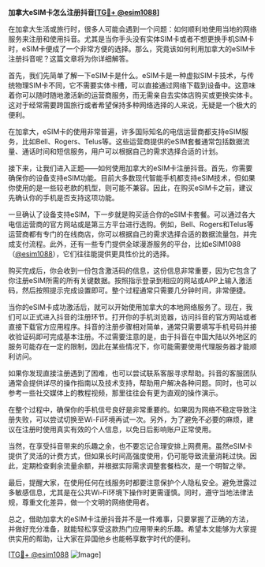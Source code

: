 **加拿大eSIM卡怎么注册抖音[[TG💪+ @esim1088](https://t.me/s/esim1088)]**

在加拿大生活或旅行时，很多人可能会遇到一个问题：如何顺利地使用当地的网络服务来注册和使用抖音。尤其是当你手头没有实体SIM卡或者不想更换手机SIM卡时，eSIM卡便成了一个非常方便的选择。那么，究竟该如何利用加拿大的eSIM卡注册抖音呢？这篇文章将为你详细解答。

首先，我们先简单了解一下eSIM卡是什么。eSIM卡是一种虚拟SIM卡技术，与传统物理SIM卡不同，它不需要实体卡槽，可以直接通过网络下载到设备中。这意味着你可以随时随地激活新的运营商服务，而无需亲自去实体店购买或更换实体卡。这对于经常需要跨国旅行或者希望保持多种网络选择的人来说，无疑是一个极大的便利。

在加拿大，eSIM卡的使用非常普遍，许多国际知名的电信运营商都支持eSIM服务，比如Bell、Rogers、Telus等。这些运营商提供的eSIM套餐通常包括数据流量、通话时间和短信服务，用户可以根据自己的需求选择合适的计划。

接下来，让我们进入正题——如何使用加拿大的eSIM卡注册抖音。首先，你需要确保你的设备支持eSIM功能。目前大多数现代智能手机都支持eSIM技术，但如果你使用的是一些较老款的机型，则可能不兼容。因此，在购买eSIM卡之前，建议先确认你的手机是否支持这项功能。

一旦确认了设备支持eSIM，下一步就是购买适合你的eSIM卡套餐。可以通过各大电信运营商的官方网站或是第三方平台进行选购。例如，Bell、Rogers和Telus等运营商都有专门的在线商店，你可以根据自己的需求选择合适的数据流量包，并完成支付流程。此外，还有一些专门提供全球漫游服务的平台，比如eSIM1088（[@esim1088](https://t.me/s/esim1088)），它们往往能提供更具性价比的选择。

购买完成后，你会收到一份包含激活码的信息，这份信息非常重要，因为它包含了你注册eSIM所需的所有关键数据。按照指示登录到相应的网站或APP上输入激活码，然后按照提示完成设置即可。整个过程通常只需要几分钟时间，非常便捷。

当你的eSIM卡成功激活后，就可以开始使用加拿大的本地网络服务了。现在，我们可以正式进入抖音的注册环节。打开你的手机浏览器，访问抖音的官方网站或者直接下载官方应用程序。抖音的注册步骤相对简单，通常只需要填写手机号码并接收验证码即可完成基本注册。不过需要注意的是，由于抖音在中国大陆以外地区的服务可能存在一定的限制，因此在某些情况下，你可能需要使用代理服务器才能顺利访问。

如果你发现直接注册遇到了困难，也可以尝试联系客服寻求帮助。抖音的客服团队通常会提供详尽的操作指南以及技术支持，帮助用户解决各种问题。同时，也可以参考一些社交媒体上的教程视频，那里往往会有更为直观的操作演示。

在整个过程中，确保你的手机信号良好是非常重要的。如果因为网络不稳定导致注册失败，可以尝试切换至Wi-Fi环境再试一次。另外，为了避免不必要的麻烦，建议在注册时使用真实有效的个人信息，以免日后影响账户正常使用。

当然，在享受抖音带来的乐趣之余，也不要忘记合理安排上网费用。虽然eSIM卡提供了灵活的计费方式，但如果长时间高强度使用，仍可能导致流量消耗过快。因此，定期检查剩余流量余额，并根据实际需求调整套餐档次，是一个明智之举。

最后，提醒大家，在使用任何在线服务时都要注意保护个人隐私安全。避免泄露过多敏感信息，尤其是在公共Wi-Fi环境下操作时更需谨慎。同时，遵守当地法律法规，尊重文化差异，做一个文明的网络使用者。

总之，借助加拿大的eSIM卡注册抖音并不是一件难事，只要掌握了正确的方法，并做好充分准备，就能轻松享受这款热门应用带来的乐趣。希望本文能够为大家提供实用的帮助，让大家在异国他乡也能畅享数字时代的便利。

[[TG💪+ @esim1088](https://t.me/s/esim1088) ![Image](https://i.postimg.cc/4NQfJmqS/Snipaste-2025-05-13-00-14-12.png)]